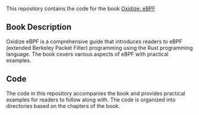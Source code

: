 This repository contains the code for the book [Oxidize: eBPF](https://www.amazon.com/Oxidize-eBPF-programming-Rust-ebook/dp/B0BPR15F8Q/ref=sr_1_2?crid=2Q8IYR0Q8GE23&keywords=eBPF&qid=1674013248&sprefix=ebpf%2Caps%2C295&sr=8-2)

## Book Description

Oxidize eBPF is a comprehensive guide that introduces readers to eBPF (extended Berkeley Packet Filter) programming using the Rust programming language. The book covers various aspects of eBPF with practical examples.

## Code

The code in this repository accompanies the book and provides practical examples for readers to follow along with. The code is organized into directories based on the chapters of the book.

